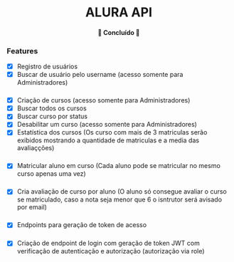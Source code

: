   # <h1 align="center">ALURA API</h1>

<h4 align="center"> 
	🚀 Concluído 🚀
</h4>

### Features

- [x] Registro de usuários
- [x] Buscar de usuário pelo username (acesso somente para Administradores)
###
- [x] Criação de cursos (acesso somente para Administradores)
- [x] Buscar todos os cursos
- [x] Buscar curso por status
- [X] Desabilitar um curso (acesso somente para Administradores)
- [x] Estatística dos cursos (Os curso com mais de 3 matriculas serão exibidos mostrando a quantidade de matriculas e a media das avaliaçções)
###
- [X] Matricular aluno em curso (Cada aluno pode se matricular no mesmo curso apenas uma vez)
###
- [x] Cria avaliação de curso por aluno (O aluno só consegue avaliar o curso se matriculado, caso a nota seja menor que 6 o isntrutor será avisado por email)
###
- [x] Endpoints para geração de token de acesso
###
- [x] Criação de endpoint de login com geração de token JWT com verificação de autenticação e autorização (autorização via role)

